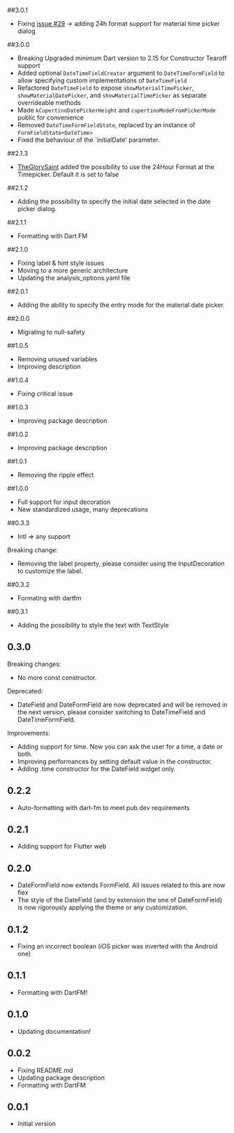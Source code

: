 ##3.0.1

* Fixing [issue #29](https://github.com/GaspardMerten/date_field/issues/29) -> adding 24h format support for material time picker dialog

##3.0.0

* Breaking Upgraded minimum Dart version to 2.15 for Constructor Tearoff support
* Added optional `DateTimeFieldCreator` argument to `DateTimeFormField` to allow specifying custom implementations of `DateTimeField`
* Refactored `DateTimeField` to expose `showMaterialTimePicker`, `showMaterialDatePicker`, and `showMaterialTimePicker` as separate overrideable methods
* Made `kCupertinoDatePickerHeight` and `cupertinoModeFromPickerMode` public for convenience
* Removed `DateTimeFormFieldState`, replaced by an instance of `FormFieldState<DateTime>`
* Fixed the behaviour of the `initialDate' parameter.

##2.1.3

* [TheGlorySaint](https://github.com/TheGlorySaint) added the possibility to use the 24Hour Format at the Timepicker. Default it is set to false

##2.1.2

* Adding the possibility to specify the initial date selected in the date picker dialog.

##2.1.1

* Formatting with Dart FM

##2.1.0

* Fixing label & hint style issues
* Moving to a more generic architecture
* Updating the analysis_options.yaml file

##2.0.1

* Adding the ability to specify the entry mode for the material date picker.

##2.0.0

* Migrating to null-safety


##1.0.5

* Removing unused variables
* Improving description


##1.0.4

* Fixing critical issue

##1.0.3

* Improving package description

##1.0.2

* Improving package description

##1.0.1

* Removing the ripple effect

##1.0.0

* Full support for input decoration
* New standardized usage, many deprecations

##0.3.3

* Intl => any support

Breaking change:
* Removing the label property, please consider using the InputDecoration to customize the label.

##0.3.2

* Formating with dartfm

##0.3.1

* Adding the possibility to style the text with TextStyle

## 0.3.0

Breaking changes:
* No more const constructor.

Deprecated:
* DateField and DateFormField are now deprecated and will be removed in the next version, please consider switching to
  DateTimeField and DateTimeFormField.

Improvements:
* Adding support for time. Now you can ask the user for a time, a date or both.
* Improving performances by setting default value in the constructor.
* Adding .time constructor for the DateField widget only.

## 0.2.2

* Auto-formatting with dart-fm to meet pub.dev requirements

## 0.2.1

* Adding support for Flutter web

## 0.2.0

* DateFormField now extends FormField. All issues related to this are now fiex
* The style of the DateField (and by extension the one of DateFormField) is now rigorously applying the theme or any customization.

## 0.1.2

* Fixing an incorrect boolean (iOS picker was inverted with the Android one)

## 0.1.1

* Formatting with DartFM!

## 0.1.0

* Updating documentation!

## 0.0.2

* Fixing README.md
* Updating package description
* Formatting with DartFM

## 0.0.1

* Initial version
